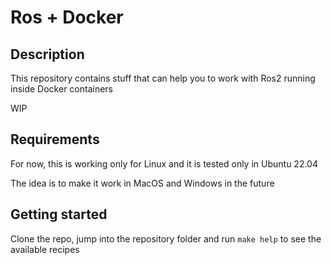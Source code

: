 # Ros + Docker

## Description

This repository contains stuff that can help you to work with Ros2 running inside Docker containers

WIP

## Requirements

For now, this is working only for Linux and it is tested only in Ubuntu 22.04

The idea is to make it work in MacOS and Windows in the future

## Getting started

Clone the repo, jump into the repository folder and run `make help` to see the available recipes
